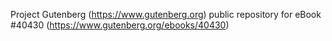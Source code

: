 Project Gutenberg (https://www.gutenberg.org) public repository for eBook #40430 (https://www.gutenberg.org/ebooks/40430)
